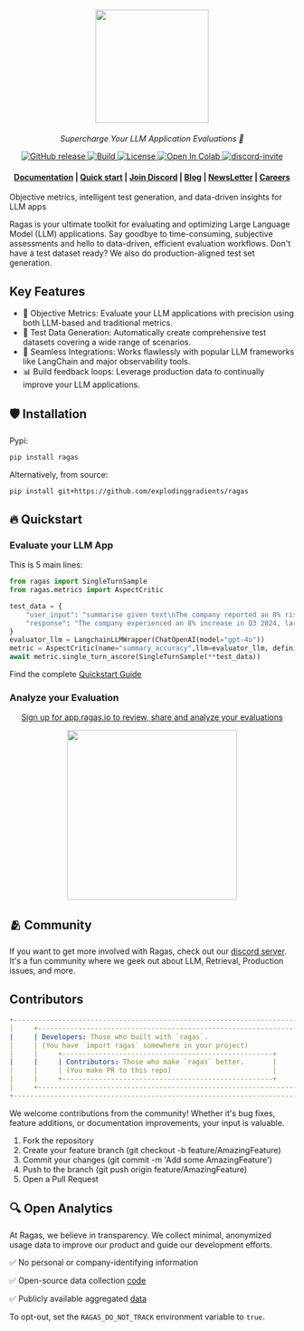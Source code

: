 <h1 align="center">
  <img style="vertical-align:middle" height="200"
  src="./docs/_static/imgs/logo.png">
</h1>
<p align="center">
  <i>Supercharge Your LLM Application Evaluations 🚀</i>
</p>

<p align="center">
    <a href="https://github.com/explodinggradients/ragas/releases">
        <img alt="GitHub release" src="https://img.shields.io/github/release/explodinggradients/ragas.svg">
    </a>
    <a href="https://www.python.org/">
            <img alt="Build" src="https://img.shields.io/badge/Made%20with-Python-1f425f.svg?color=purple">
    </a>
    <a href="https://github.com/explodinggradients/ragas/blob/master/LICENSE">
        <img alt="License" src="https://img.shields.io/github/license/explodinggradients/ragas.svg?color=green">
    </a>
    <a href="https://pypi.org/project/ragas/">
        <img alt="Open In Colab" src="https://img.shields.io/pypi/dm/ragas">
    </a>
    <a href="https://discord.gg/5djav8GGNZ">
        <img alt="discord-invite" src="https://dcbadge.vercel.app/api/server/5djav8GGNZ?style=flat">
    </a>
</p>

<h4 align="center">
    <p>
        <a href="https://docs.ragas.io/">Documentation</a> |
        <a href="#fire-quickstart">Quick start</a> |
        <a href="https://discord.gg/5djav8GGNZ">Join Discord</a> |
        <a href="https://blog.ragas.io/">Blog</a> |
        <a href="https://newsletter.ragas.io/">NewsLetter</a> |
        <a href="https://www.ragas.io/careers">Careers</a>
    <p>
</h4>

Objective metrics, intelligent test generation, and data-driven insights for LLM apps

Ragas is your ultimate toolkit for evaluating and optimizing Large Language Model (LLM) applications. Say goodbye to time-consuming, subjective assessments and hello to data-driven, efficient evaluation workflows.
Don't have a test dataset ready? We also do production-aligned test set generation.

## Key Features

- 🎯 Objective Metrics: Evaluate your LLM applications with precision using both LLM-based and traditional metrics.
- 🧪 Test Data Generation: Automatically create comprehensive test datasets covering a wide range of scenarios.
- 🔗 Seamless Integrations: Works flawlessly with popular LLM frameworks like LangChain and major observability tools.
- 📊 Build feedback loops: Leverage production data to continually improve your LLM applications.

## :shield: Installation

Pypi: 

```bash
pip install ragas
```

Alternatively, from source:

```bash
pip install git+https://github.com/explodinggradients/ragas
```

## :fire: Quickstart

### Evaluate your LLM App

This is 5 main lines:

```python
from ragas import SingleTurnSample
from ragas.metrics import AspectCritic

test_data = {
    "user_input": "summarise given text\nThe company reported an 8% rise in Q3 2024, driven by strong performance in the Asian market. Sales in this region have significantly contributed to the overall growth. Analysts attribute this success to strategic marketing and product localization. The positive trend in the Asian market is expected to continue into the next quarter.",
    "response": "The company experienced an 8% increase in Q3 2024, largely due to effective marketing strategies and product adaptation, with expectations of continued growth in the coming quarter.",
}
evaluator_llm = LangchainLLMWrapper(ChatOpenAI(model="gpt-4o"))
metric = AspectCritic(name="summary_accuracy",llm=evaluator_llm, definition="Verify if the summary is accurate.")
await metric.single_turn_ascore(SingleTurnSample(**test_data))
```

Find the complete [Quickstart Guide](https://docs.ragas.io/en/latest/getstarted/evals)

### Analyze your Evaluation

<p align="center">
    <a href="https://app.ragas.io">Sign up for app.ragas.io to review, share and analyze your evaluations</a>
</p>

<p align="center">
    <img src="docs/_static/imgs/ragas_get_started_evals.gif" height="300">
</p>

## 🫂 Community

If you want to get more involved with Ragas, check out our [discord server](https://discord.gg/5qGUJ6mh7C). It's a fun community where we geek out about LLM, Retrieval, Production issues, and more.

## Contributors

```yml
+----------------------------------------------------------------------------+
|     +----------------------------------------------------------------+     |
|     | Developers: Those who built with `ragas`.                      |     |
|     | (You have `import ragas` somewhere in your project)            |     |
|     |     +----------------------------------------------------+     |     |
|     |     | Contributors: Those who make `ragas` better.       |     |     |
|     |     | (You make PR to this repo)                         |     |     |
|     |     +----------------------------------------------------+     |     |
|     +----------------------------------------------------------------+     |
+----------------------------------------------------------------------------+
```

We welcome contributions from the community! Whether it's bug fixes, feature additions, or documentation improvements, your input is valuable.

1. Fork the repository
2. Create your feature branch (git checkout -b feature/AmazingFeature)
3. Commit your changes (git commit -m 'Add some AmazingFeature')
4. Push to the branch (git push origin feature/AmazingFeature)
5. Open a Pull Request

## 🔍 Open Analytics
At Ragas, we believe in transparency. We collect minimal, anonymized usage data to improve our product and guide our development efforts.

✅ No personal or company-identifying information

✅ Open-source data collection [code](./src/ragas/_analytics.py)

✅ Publicly available aggregated [data](https://github.com/explodinggradients/ragas/issues/49)

To opt-out, set the `RAGAS_DO_NOT_TRACK` environment variable to `true`.
